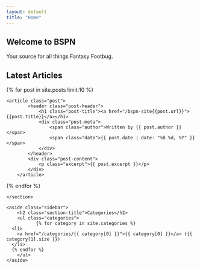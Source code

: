 ```yaml
---
layout: default
title: "Home"
---
```


<div class="hero-image">
    <div class="hero-text">
        <h2>Welcome to BSPN</h2>
        <p>Your source for all things Fantasy Footbug.</p>
    </div>
</div>

<div class="main-content">
    <section class="latest-articles">
        <h2 class="section-title">Latest Articles</h2>
 {% for post in site.posts limit:10 %}
    
    <article class="post">
            <header class="post-header">
                <h1 class="post-title"><a href="/bspn-site{{post.url}}">{{post.title}}</a></h1>
                <div class="post-meta">
                    <span class="author">Written by {{ post.author }}</span>
                    <span class="date">{{ post.date | date: "%B %d, %Y" }}</span>
                </div>
            </header>
            <div class="post-content">
                <p class="excerpt">{{ post.excerpt }}</p>
            </div>
        </article>
  {% endfor %}

    </section>

    <aside class="sidebar">
        <h2 class="section-title">Categories</h2>
        <ul class="categories">
               {% for category in site.categories %}
      <li>
        <a href="/categories/{{ category[0] }}">{{ category[0] }}</a> ({{ category[1].size }})
      </li>
      {% endfor %}
        </ul>
    </aside>

</div>

